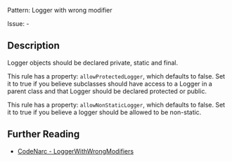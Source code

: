 Pattern: Logger with wrong modifier

Issue: -

## Description

Logger objects should be declared private, static and final.

This rule has a property: `allowProtectedLogger`, which defaults to false. Set it to true if you believe subclasses should have access to a Logger in a parent class and that Logger should be declared protected or public.

This rule has a property: `allowNonStaticLogger`, which defaults to false. Set it to true if you believe a logger should be allowed to be non-static.

## Further Reading

* [CodeNarc - LoggerWithWrongModifiers](http://codenarc.sourceforge.net/codenarc-rules-logging.html#LoggerWithWrongModifiers)